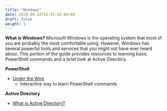 ```yaml
---
title: "Windows"
date: 2020-09-24T14:31:33-04:00
draft: false
weight: 1
---
```

**What is Windows?**
Microsoft Windows is the operating system that most of you are probably the most comfortable using. However, Windows has several powerful tools and services that you might not have ever heard about. This portion of the guide provides resources to learning basic PowerShell commands and a brief look at Active Directory.

**PowerShell**
+ [Under the Wire](https://www.underthewire.tech/wargames.htm)
    + Interactive way to learn PowerShell commands

**Active Directory**
+ [What is Active Directory?](https://searchwindowsserver.techtarget.com/definition/Active-Directory)